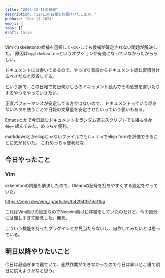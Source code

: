 ```yaml
---
title: "2024-12-11の日報"
description: "12/11の日報をお届けいたします。"
pubDate: "Dec 11 2024"
emoji: 🦊
tags: []
draft: false
---
```


Vimでskkeletonの候補を選択して`<CR>`しても候補が確定されない問題が解決した。
原因は`eggLikeNewline`というオプションが有効になっていなかったかららしい。

ドキュメントには書いてあるので、やっぱり普段からドキュメント読む習慣付けるべきだなと反省してる。

という訳で、この日報で毎日何かしらのドキュメント読んでその感想を書いたりするやつをやっていきたい。

正直パフォーマンスが安定してる方ではないので、
ドキュメントっていう尽きないネタを使うことで日報の文章量を安定させたいっていう狙いもある。

Emacsとかで今日読むドキュメントをランダム選ぶスクリプトでも~~組もうかな。~~
組んでみた。めっちゃ便利。

markdownとかelispじゃないファイルでも`C-x C-e`でelisp
formを評価できることに気が付いた。 これめっちゃ便利だな...

## 今日やったこと

### Vim

skkeletonの問題も解決したので、Gleamの記号を打ちやすくする設定をやっていた。

https://zenn.dev/vim_jp/articles/b4294351def1ba

これはVim向けの設定なのでNeovim向けに移植をしていたのだけど、今の自分には難しすぎて断念した。無念。

こういう機能を持ったプラグインとか見当たらないし、自作してみたいとは思っている。

## 明日以降やりたいこと

今日は昼過ぎまで寝ていて、全然作業ができなかったので今日は早いとこ寝て明日に供えようかなと思う。

